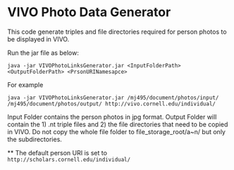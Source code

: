 # VIVO Photo Data Generator
This code generate triples and file directories required for person photos to be displayed in VIVO.

Run the jar file as below:
```
java -jar VIVOPhotoLinksGenerator.jar <InputFolderPath> <OutputFolderPath> <PrsonURINamesapce>
```
For example

```
java -jar VIVOPhotoLinksGenerator.jar /mj495/document/photos/input/ /mj495/document/photos/output/ http://vivo.cornell.edu/individual/
```

Input Folder contains the person photos in jpg format.
Output Folder will contain the 1) .nt triple files and 2) the file directories that need to be copied in VIVO. Do not copy the whole file folder to file_storage_root/a~n/  but only the subdirectories.


** The default person URI is set to ``` http://scholars.cornell.edu/individual/ ```
